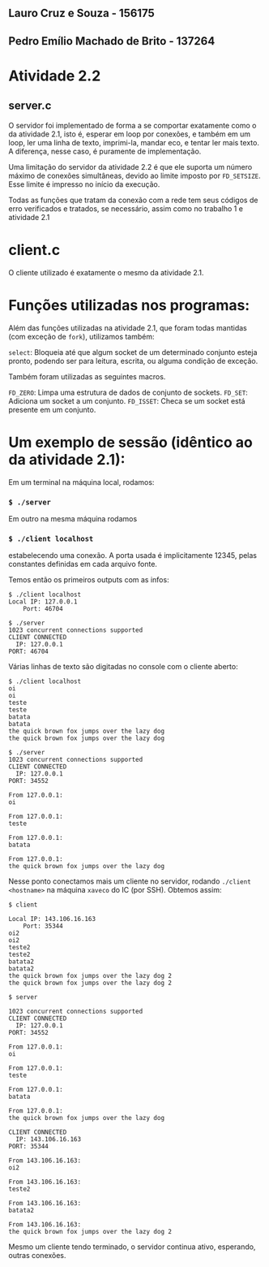 ## Lauro Cruz e Souza - 156175
## Pedro Emílio Machado de Brito - 137264

# Atividade 2.2

## server.c

O servidor foi implementado de forma a se comportar exatamente como o da
atividade 2.1, isto é, esperar em loop por conexões, e também em um loop, ler
uma linha de texto, imprimi-la, mandar eco, e tentar ler mais texto. A
diferença, nesse caso, é puramente de implementação.

Uma limitação do servidor da atividade 2.2 é que ele suporta um número máximo de
conexões simultâneas, devido ao limite imposto por `FD_SETSIZE`. Esse limite é
impresso no início da execução.

Todas as funções que tratam da conexão com a rede tem seus códigos de erro
verificados e tratados, se necessário, assim como no trabalho 1 e atividade 2.1

# client.c

O cliente utilizado é exatamente o mesmo da atividade 2.1.

# Funções utilizadas nos programas:

Além das funções utilizadas na atividade 2.1, que foram todas mantidas (com
exceção de `fork`), utilizamos também:

`select`: Bloqueia até que algum socket de um determinado conjunto esteja
pronto, podendo ser para leitura, escrita, ou alguma condição de exceção.

Também foram utilizadas as seguintes macros.

`FD_ZERO`: Limpa uma estrutura de dados de conjunto de sockets.
`FD_SET`: Adiciona um socket a um conjunto.
`FD_ISSET`: Checa se um socket está presente em um conjunto.

# Um exemplo de sessão (idêntico ao da atividade 2.1):

Em um terminal na máquina local, rodamos:

### `$ ./server`

Em outro na mesma máquina rodamos

### `$ ./client localhost`

estabelecendo uma conexão. A porta usada é implicitamente 12345, pelas constantes
definidas em cada arquivo fonte.

Temos então os primeiros outputs com as infos:

```
$ ./client localhost
Local IP: 127.0.0.1
    Port: 46704
```

```
$ ./server
1023 concurrent connections supported
CLIENT CONNECTED
  IP: 127.0.0.1
PORT: 46704
```

Várias linhas de texto são digitadas no console com o cliente aberto:

```
$ ./client localhost
oi
oi
teste
teste
batata
batata
the quick brown fox jumps over the lazy dog
the quick brown fox jumps over the lazy dog
```

```
$ ./server
1023 concurrent connections supported
CLIENT CONNECTED
  IP: 127.0.0.1
PORT: 34552

From 127.0.0.1:
oi

From 127.0.0.1:
teste

From 127.0.0.1:
batata

From 127.0.0.1:
the quick brown fox jumps over the lazy dog
```

Nesse ponto conectamos mais um cliente no servidor, rodando `./client <hostname>` na máquina `xaveco`
do IC (por SSH). Obtemos assim:

```
$ client

Local IP: 143.106.16.163
    Port: 35344
oi2
oi2
teste2
teste2
batata2
batata2
the quick brown fox jumps over the lazy dog 2
the quick brown fox jumps over the lazy dog 2
```

```
$ server

1023 concurrent connections supported
CLIENT CONNECTED
  IP: 127.0.0.1
PORT: 34552

From 127.0.0.1:
oi

From 127.0.0.1:
teste

From 127.0.0.1:
batata

From 127.0.0.1:
the quick brown fox jumps over the lazy dog

CLIENT CONNECTED
  IP: 143.106.16.163
PORT: 35344

From 143.106.16.163:
oi2

From 143.106.16.163:
teste2

From 143.106.16.163:
batata2

From 143.106.16.163:
the quick brown fox jumps over the lazy dog 2

```

Mesmo um cliente tendo terminado, o servidor continua ativo, esperando, outras
conexões.
